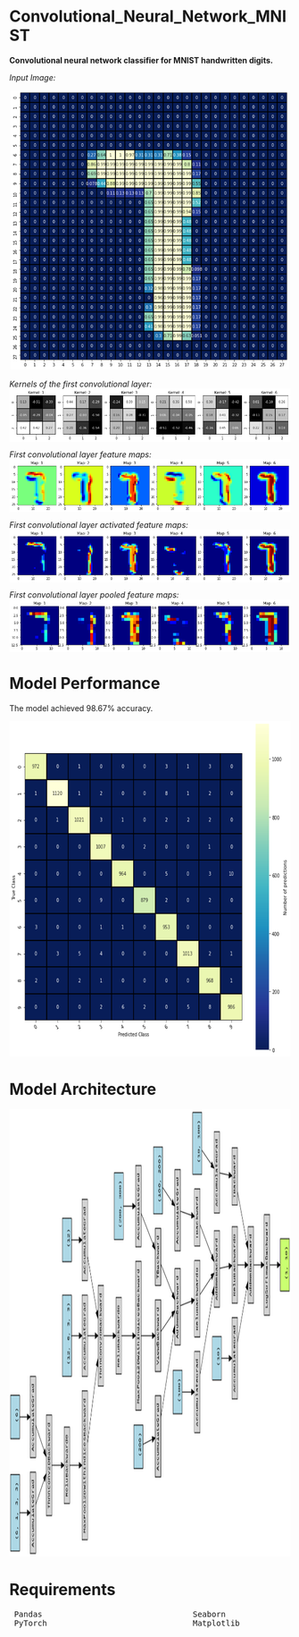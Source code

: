 # Convolutional_Neural_Network_MNIST
**Convolutional neural network classifier for MNIST handwritten digits.**

*Input Image:*
<p align="center">
<img width="500" height="500" src="/Project_Image.png">
</p>   


*Kernels of the first convolutional layer:*
<img align="center" src="/Filter_Kernels_CL1.png">


*First convolutional layer feature maps:*
<img align="center" src="/Feature_Maps_CL1.png">


*First convolutional layer activated feature maps:*
<img align="center" src="/Activated_Feature_Maps_CL1.png">


*First convolutional layer pooled feature maps:*
<img align="center" src="/Pooled_Feature_Maps_CL1.png">


# Model Performance

The model achieved 98.67% accuracy.

<kbd><img height="600" src="/confusion_matrix.png"></kbd>

# Model Architecture

<kbd><img height="800" src="/Digraph.png"></kbd>


# Requirements

<pre>
 Pandas                                Seaborn                                NumPy                          
 PyTorch                               Matplotlib                             scikit-learn        
                                                                 
</pre> 
